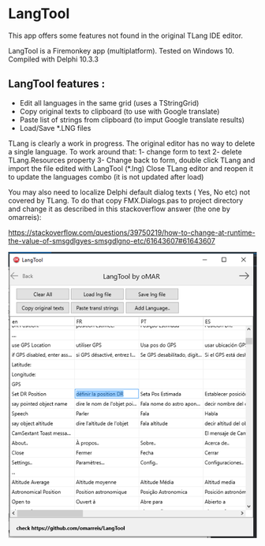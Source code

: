 # LangTool
This app offers some features not found in the original TLang IDE editor.

LangTool is a Firemonkey app (multiplatform). Tested on Windows 10.
Compiled with Delphi 10.3.3

## LangTool  features :
* Edit all languages in the same grid (uses a TStringGrid)
* Copy original texts to clipboard (to use with Google translate) 
* Paste list of strings from clipboard (to imput Google translate results) 
* Load/Save *.LNG files

TLang is clearly a work in progress. The original editor has no way 
to delete a single language. To work around that:
1- change form to text 
2- delete TLang.Resources property 
3- Change back to form, double click TLang and import the file edited with LangTool (*.lng)
Close TLang editor and reopen it to update the languages combo (it is not updated after load)

You may also need to localize Delphi default dialog texts ( Yes, No etc)  not covered by TLang.
To do that copy FMX.Dialogs.pas to project directory and change it 
as described in this stackoverflow answer (the one by omarreis):

https://stackoverflow.com/questions/39750219/how-to-change-at-runtime-the-value-of-smsgdlgyes-smsgdlgno-etc/61643607#61643607


![LangTool screen shot](LangToolShot.png)
